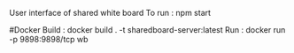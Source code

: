 User interface of shared white board
To run : npm start

#Docker
Build : docker build . -t sharedboard-server:latest
Run : docker run -p 9898:9898/tcp wb
